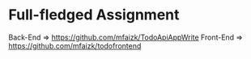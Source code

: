 # Full-fledged Assignment 

Back-End => https://github.com/mfaizk/TodoApiAppWrite
Front-End => https://github.com/mfaizk/todofrontend
